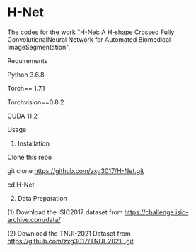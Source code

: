 # H-Net
The codes for the work "H-Net: A H-shape Crossed Fully ConvolutionalNeural Network for Automated Biomedical ImageSegmentation".

Requirements

Python 3.6.8

Torch== 1.7.1

Torchvision==0.8.2

CUDA 11.2

Usage

1. Installation

Clone this repo

git clone https://github.com/zxg3017/H-Net.git

cd H-Net

2. Data Preparation

(1) Download the ISIC2017 dataset from https://challenge.isic-archive.com/data/

(2) Download the TNUI-2021 Dataset from https://github.com/zxg3017/TNUI-2021-.git
